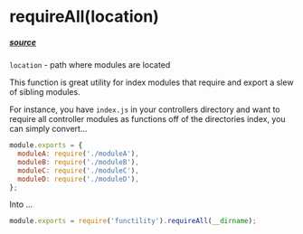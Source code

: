 # requireAll(location)

##### [source](../lib/require_all/index.js)

`location` - path where modules are located

This function is great utility for index modules that require and export a slew of sibling modules.

For instance, you have `index.js` in your controllers directory and want to require all controller modules as functions off of the directories index, you can simply convert...

```javascript
module.exports = {
  moduleA: require('./moduleA'),
  moduleB: require('./moduleB'),
  moduleC: require('./moduleC'),
  moduleD: require('./moduleD'),
};
```

Into ...

```javascript
module.exports = require('functility').requireAll(__dirname);
```

